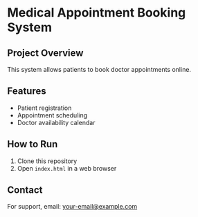 # Medical Appointment Booking System  

## Project Overview  
This system allows patients to book doctor appointments online.  

## Features  
- Patient registration  
- Appointment scheduling  
- Doctor availability calendar  

## How to Run  
1. Clone this repository  
2. Open `index.html` in a web browser  

## Contact  
For support, email: your-email@example.com  

